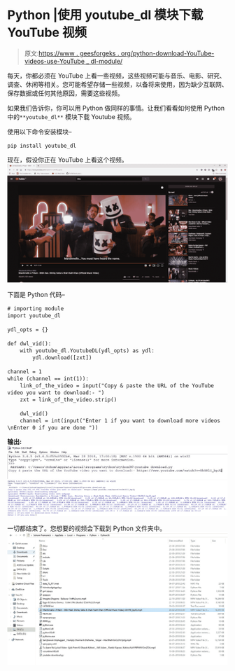 # Python |使用 youtube_dl 模块下载 YouTube 视频

> 原文:[https://www . geesforgeks . org/python-download-YouTube-videos-use-YouTube _ dl-module/](https://www.geeksforgeeks.org/python-download-youtube-videos-using-youtube_dl-module/)

每天，你都必须在 YouTube 上看一些视频，这些视频可能与音乐、电影、研究、调查、休闲等相关。您可能希望存储一些视频，以备将来使用，因为缺少互联网、保存数据或任何其他原因，需要这些视频。

如果我们告诉你，你可以用 Python 做同样的事情。让我们看看如何使用 Python 中的`**youtube_dl**` 模块下载 Youtube 视频。

使用以下命令安装模块–

```
pip install youtube_dl

```

现在，假设你正在 YouTube 上看这个视频。
![Sample Video](img/f16aa123258880d2477958017244d59f.png)

下面是 Python 代码–

```
# importing module
import youtube_dl

ydl_opts = {}

def dwl_vid():
    with youtube_dl.YoutubeDL(ydl_opts) as ydl:
        ydl.download([zxt])

channel = 1
while (channel == int(1)):
    link_of_the_video = input("Copy & paste the URL of the YouTube video you want to download:- ")
    zxt = link_of_the_video.strip()

    dwl_vid()
    channel = int(input("Enter 1 if you want to download more videos \nEnter 0 if you are done "))
```

**输出:**
![Entering URL](img/8e4aeb540318cd282720c90afb403e7d.png)
![Coding Process](img/38f0a4895b93fe9ae6451771467c0805.png)

一切都结束了。您想要的视频会下载到 Python 文件夹中。
![Folder](img/e65ff8b6ec6eb8fa394674dfa54cd59d.png)